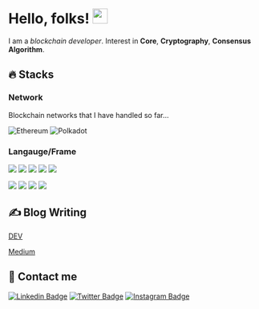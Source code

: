 
# Hello, folks! <img src="https://raw.githubusercontent.com/MartinHeinz/MartinHeinz/master/wave.gif" width="30px" height="30px" />

I am a _blockchain developer_. Interest in **Core**, **Cryptography**, **Consensus Algorithm**. 

## 🔥 Stacks

### Network 
Blockchain networks that I have handled so far...

![Ethereum](https://img.shields.io/badge/Ethereum-3C3C3D?style=for-the-badge&logo=Ethereum&logoColor=white)
![Polkadot](https://img.shields.io/badge/polkadot-E6007A?style=for-the-badge&logo=polkadot&logoColor=white)

### Langauge/Frame 

![](https://img.shields.io/badge/Code-Rust-informational?style=flat&logo=rust&logoColor=white&color=2bbc8a)
![](https://img.shields.io/badge/Code-Solidity-informational?style=flat&logo=solidity&logoColor=white&color=2bbc8a)
![](https://img.shields.io/badge/Code-Python-informational?style=flat&logo=python&logoColor=white&color=2bbc8a)
![](https://img.shields.io/badge/Code-Reactjs-informational?style=flat&logo=react&logoColor=white&color=2bbc8a)
![](https://img.shields.io/badge/Code-SwiftUI-informational?style=flat&logo=swift&logoColor=white&color=2bbc8a)

![](https://img.shields.io/badge/Frame-Brownie-informational?style=flat&logoColor=white&color=4d0092)
![](https://img.shields.io/badge/Frame-Web3js-informational?style=flat&logoColor=white&color=4d0092)
![](https://img.shields.io/badge/Frame-Substrate-informational?style=flat&logoColor=white&color=4d0092)
![](https://img.shields.io/badge/Frame-Polkadotjs-informational?style=flat&logoColor=white&color=4d0092)

## ✍️ Blog Writing

[DEV](https://dev.to/cocoyoon)

[Medium](https://medium.com/@cocoyoon)

## 📱 Contact me

[![Linkedin Badge](https://img.shields.io/badge/-LinkedIn-0077B5?style=flat&logo=Linkedin&logoColor=white&link=https://www.linkedin.com/in/soyoun-jeong-066165179/)](https://www.linkedin.com/in/soyoun-jeong-066165179/)
[![Twitter Badge](https://img.shields.io/badge/-Twitter-1DA1F2?style=flat&logo=twitter&logoColor=white&link=https://twitter.com/cocoYoon0306)](https://twitter.com/cocoYoon0306)
[![Instagram Badge](https://img.shields.io/badge/-instagram-E4405F?style=flat&logo=instagram&logoColor=white&link=https://www.instagram.com/_yoon_ito/)](https://www.instagram.com/_yoon_ito/)
